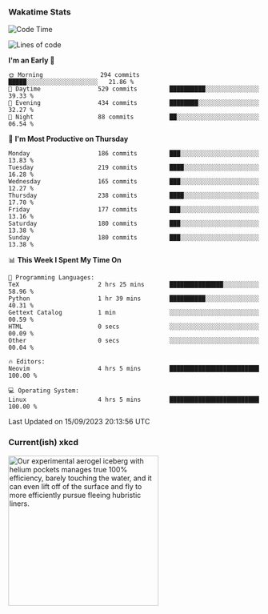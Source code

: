 ### Wakatime Stats
<!--START_SECTION:waka-->
![Code Time](http://img.shields.io/badge/Code%20Time-1%2C952%20hrs%2048%20mins-blue)

![Lines of code](https://img.shields.io/badge/From%20Hello%20World%20I%27ve%20Written-821.4%20thousand%20lines%20of%20code-blue)

**I'm an Early 🐤** 

```text
🌞 Morning                294 commits         █████░░░░░░░░░░░░░░░░░░░░   21.86 % 
🌆 Daytime                529 commits         ██████████░░░░░░░░░░░░░░░   39.33 % 
🌃 Evening                434 commits         ████████░░░░░░░░░░░░░░░░░   32.27 % 
🌙 Night                  88 commits          ██░░░░░░░░░░░░░░░░░░░░░░░   06.54 % 
```
📅 **I'm Most Productive on Thursday** 

```text
Monday                   186 commits         ███░░░░░░░░░░░░░░░░░░░░░░   13.83 % 
Tuesday                  219 commits         ████░░░░░░░░░░░░░░░░░░░░░   16.28 % 
Wednesday                165 commits         ███░░░░░░░░░░░░░░░░░░░░░░   12.27 % 
Thursday                 238 commits         ████░░░░░░░░░░░░░░░░░░░░░   17.70 % 
Friday                   177 commits         ███░░░░░░░░░░░░░░░░░░░░░░   13.16 % 
Saturday                 180 commits         ███░░░░░░░░░░░░░░░░░░░░░░   13.38 % 
Sunday                   180 commits         ███░░░░░░░░░░░░░░░░░░░░░░   13.38 % 
```


📊 **This Week I Spent My Time On** 

```text
💬 Programming Languages: 
TeX                      2 hrs 25 mins       ███████████████░░░░░░░░░░   58.96 % 
Python                   1 hr 39 mins        ██████████░░░░░░░░░░░░░░░   40.31 % 
Gettext Catalog          1 min               ░░░░░░░░░░░░░░░░░░░░░░░░░   00.59 % 
HTML                     0 secs              ░░░░░░░░░░░░░░░░░░░░░░░░░   00.09 % 
Other                    0 secs              ░░░░░░░░░░░░░░░░░░░░░░░░░   00.04 % 

🔥 Editors: 
Neovim                   4 hrs 5 mins        █████████████████████████   100.00 % 

💻 Operating System: 
Linux                    4 hrs 5 mins        █████████████████████████   100.00 % 
```


 Last Updated on 15/09/2023 20:13:56 UTC
<!--END_SECTION:waka-->

### Current(ish) xkcd
<a id="xkcd-a" title="Our experimental aerogel iceberg with helium pockets manages true 100% efficiency, barely touching the water, and it can even lift off of the surface and fly to more efficiently pursue fleeing hubristic liners." href="https://www.xkcd.com" target="_blank">
        <img align="center" id="xkcd-img" src="https://imgs.xkcd.com/comics/iceberg_efficiency.png" alt="Our experimental aerogel iceberg with helium pockets manages true 100% efficiency, barely touching the water, and it can even lift off of the surface and fly to more efficiently pursue fleeing hubristic liners." height=300 />
</a>
